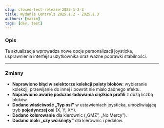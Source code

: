 ```yaml
---
slug: closed-test-release-2025-1-2-3
title: Wydanie Controlz 2025.1.2 - 2025.1.3
authors: [maxim]
tags: [dev, test]
---
```


### Opis

Ta aktualizacja wprowadza nowe opcje personalizacji joysticka, usprawnienia interfejsu użytkownika oraz ważne poprawki stabilności.

<!-- truncate -->
---

### Zmiany

- **Naprawiono błąd w selektorze kolekcji palety bloków**: wybieranie kolekcji, przewijanie do innej i powrót nie miało żadnego efektu.
- **Naprawiono awarię podczas ładowania ciężkich profili** z dużą liczbą bloków.
- **Dodano właściwość „Typ osi”** w ustawieniach joysticka, umożliwiającą tryb **pojedynczej osi** (X, Y, XY).
- **Dodano kolorowanie** dla kierownic („GMZ”, „No Mercy”).
- **Dodano bloki „czy wciśnięty”** dla kierownic i pedałów.